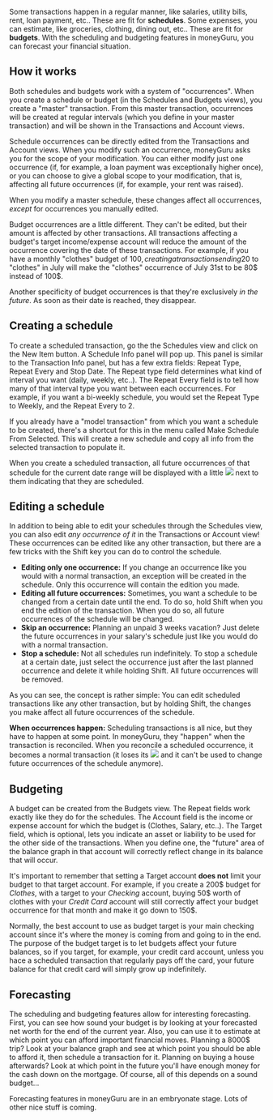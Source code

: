 Some transactions happen in a regular manner, like salaries, utility bills, rent, loan payment, etc.. These are fit for **schedules**. Some expenses, you can estimate, like groceries, clothing, dining out, etc.. These are fit for **budgets**. With the scheduling and budgeting features in moneyGuru, you can forecast your financial situation.

How it works
-----

Both schedules and budgets work with a system of "occurrences". When you create a schedule or budget (in the Schedules and Budgets views), you create a "master" transaction. From this master transaction, occurrences will be created at regular intervals (which you define in your master transaction) and will be shown in the Transactions and Account views.

Schedule occurrences can be directly edited from the Transactions and Account views. When you modify such an occurrence, moneyGuru asks you for the scope of your modification. You can either modify just one occurrence (if, for example, a loan payment was exceptionally higher once), or you can choose to give a global scope to your modification, that is, affecting all future occurrences (if, for example, your rent was raised).

When you modify a master schedule, these changes affect all occurrences, *except* for occurrences you manually edited.

Budget occurrences are a little different. They can't be edited, but their amount is affected by other transactions. All transactions affecting a budget's target income/expense account will reduce the amount of the occurrence covering the date of these transactions. For example, if you have a monthly "clothes" budget of 100$, creating a transaction sending 20$ to "clothes" in July will make the "clothes" occurrence of July 31st to be 80$ instead of 100$.

Another specificity of budget occurrences is that they're exclusively *in the future*. As soon as their date is reached, they disappear.

Creating a schedule
-----

To create a scheduled transaction, go the the Schedules view and click on the New Item button. A Schedule Info panel will pop up. This panel is similar to the Transaction Info panel, but has a few extra fields: Repeat Type, Repeat Every and Stop Date. The Repeat type field determines what kind of interval you want (daily, weekly, etc..). The Repeat Every field is to tell how many of that interval type you want between each occurrences. For example, if you want a bi-weekly schedule, you would set the Repeat Type to Weekly, and the Repeat Every to 2.

If you already have a "model transaction" from which you want a schedule to be created, there's a shortcut for this in the menu called Make Schedule From Selected. This will create a new schedule and copy all info from the selected transaction to populate it.

When you create a scheduled transaction, all future occurrences of that schedule for the current date range will be displayed with a little ![](images/clock.png) next to them indicating that they are scheduled.

Editing a schedule
-----

In addition to being able to edit your schedules through the Schedules view, you can also edit *any occurrence of it* in the Transactions or Account view! These occurrences can be edited like any other transaction, but there are a few tricks with the Shift key you can do to control the schedule.

* **Editing only one occurrence:** If you change an occurrence like you would with a normal transaction, an exception will be created in the schedule. Only this occurrence will contain the edition you made.
* **Editing all future occurrences:** Sometimes, you want a schedule to be changed from a certain date until the end. To do so, hold Shift when you end the edition of the transaction. When you do so, all future occurrences of the schedule will be changed.
* **Skip an occurrence:** Planning an unpaid 3 weeks vacation? Just delete the future occurrences in your salary's schedule just like you would do with a normal transaction.
* **Stop a schedule:** Not all schedules run indefinitely. To stop a schedule at a certain date, just select the occurrence just after the last planned occurrence and delete it while holding Shift. All future occurrences will be removed.

As you can see, the concept is rather simple: You can edit scheduled transactions like any other transaction, but by holding Shift, the changes you make affect all future occurrences of the schedule.

**When occurrences happen:** Scheduling transactions is all nice, but they have to happen at some point. In moneyGuru, they "happen" when the transaction is reconciled. When you reconcile a scheduled occurrence, it becomes a normal transaction (it loses its ![](images/clock.png) and it can't be used to change future occurrences of the schedule anymore).

Budgeting
-----

A budget can be created from the Budgets view. The Repeat fields work exactly like they do for the schedules. The Account field is the income or expense account for which the budget is (Clothes, Salary, etc..). The Target field, which is optional, lets you indicate an asset or liability to be used for the other side of the transactions. When you define one, the "future" area of the balance graph in that account will correctly reflect change in its balance that will occur.

It's important to remember that setting a Target account **does not** limit your budget to that target account. For example, if you create a 200$ budget for *Clothes*, with a target to your *Checking* account, buying 50$ worth of clothes with your *Credit Card* account will still correctly affect your budget occurrence for that month and make it go down to 150$.

Normally, the best account to use as budget target is your main checking account since it's where the money is coming from and going to in the end. The purpose of the budget target is to let budgets affect your future balances, so if you target, for example, your credit card account, unless you hace a scheduled transaction that regularly pays off the card, your future balance for that credit card will simply grow up indefinitely.

Forecasting
-----

The scheduling and budgeting features allow for interesting forecasting. First, you can see how sound your budget is by looking at your forecasted net worth for the end of the current year. Also, you can use it to estimate at which point you can afford important financial moves. Planning a 8000$ trip? Look at your balance graph and see at which point you should be able to afford it, then schedule a transaction for it. Planning on buying a house afterwards? Look at which point in the future you'll have enough money for the cash down on the mortgage. Of course, all of this depends on a sound budget...

Forecasting features in moneyGuru are in an embryonate stage. Lots of other nice stuff is coming.
